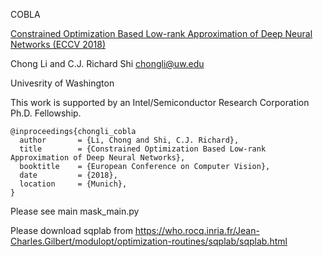 COBLA

[Constrained Optimization Based Low-rank Approximation of Deep Neural Networks (ECCV 2018)](http://openaccess.thecvf.com/content_ECCV_2018/papers/Chong_Li_Constrained_Optimization_Based_ECCV_2018_paper.pdf)


Chong Li and C.J. Richard Shi
chongli@uw.edu

Univesrity of Washington

This work is supported by an Intel/Semiconductor Research Corporation Ph.D. Fellowship.

```
@inproceedings{chongli_cobla
  author       = {Li, Chong and Shi, C.J. Richard},
  title        = {Constrained Optimization Based Low-rank Approximation of Deep Neural Networks},
  booktitle    = {European Conference on Computer Vision},
  date         = {2018},
  location     = {Munich},
}
```

Please see main mask_main.py

Please download sqplab from https://who.rocq.inria.fr/Jean-Charles.Gilbert/modulopt/optimization-routines/sqplab/sqplab.html
